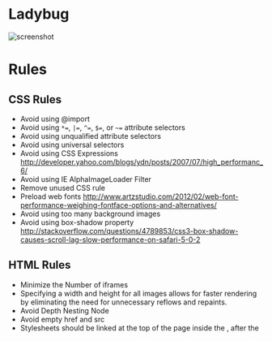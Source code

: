 # Ladybug

![screenshot](https://raw.github.com/yuanyan/ladybug/master/img/screenshot1.jpg)

# Rules

## CSS Rules
 * Avoid using @import
 * Avoid using `*=`, `|=`, `^=`, `$=`, or `~=` attribute selectors
 * Avoid using unqualified attribute selectors
 * Avoid using universal selectors
 * Avoid using CSS Expressions http://developer.yahoo.com/blogs/ydn/posts/2007/07/high_performanc_6/
 * Avoid using IE AlphaImageLoader Filter
 * Remove unused CSS rule
 * Preload web fonts http://www.artzstudio.com/2012/02/web-font-performance-weighing-fontface-options-and-alternatives/
 * Avoid using too many background images
 * Avoid using box-shadow property http://stackoverflow.com/questions/4789853/css3-box-shadow-causes-scroll-lag-slow-performance-on-safari-5-0-2

## HTML Rules
 * Minimize the Number of iframes
 * Specifying a width and height for all images allows for faster rendering by eliminating the need for unnecessary reflows and repaints.
 * Avoid Depth Nesting Node
 * Avoid empty href and src
 * Stylesheets should be linked at the top of the page inside the <head>, after the <title> in order to provide a smooth rendering
 * JavaScript should be linked at the bottom of the page
 * Avoid Inline Script and Style cross http://www.stevesouders.com/blog/2009/05/06/positioning-inline-scripts/
 * Avoid embedded and inline styles/JavaScript because it forces the browser to make a context switch between the HTML and CSS/JavaScript parsers. 
 * Inline Small JavaScript, External Large JavaScript
 * Inline Small Stylesheets, External Large Stylesheets
 * Avoid Deprecated elements
 * Reduce Document Size
 * Reduce Document Complexity
 * Avoid Flash, replacing with browser-native implementations (JS, SVG, VML, Canvas)
 * Use icon fonts replace icon images
 * Use HTML 5 Doctype
 * Use HTML 5 Encoding, and put into the top of head tag
 * <del>Defines an offline manifest http://appcachefacts.info/</del>


## Javascript Rules
 * Use Smart Event Handlers http://developer.yahoo.com/performance/rules.html#events
 * Avoid bind onscroll event
 * Cache the result of query selector
 * Avoid IO-blocking operation in UI thread, like cookie, localStorage, File Readers， XMLHttpRequest, Web Socket should perform in Web Worker http://hacks.mozilla.org/2012/03/there-is-no-simple-solution-for-local-storage/
 * Speeding up JavaScript: Working with the DOM https://developers.google.com/speed/articles/javascript-dom
 * Do you really need jQuery? create your own mini-library

## Other Rules
 * Specifying a character set in the HTTP response headers of your HTML documents allows the browser to begin parsing HTML and executing scripts immediately. <https://developers.google.com/speed/docs/best-practices/rendering?hl=zh-CN#SpecifyCharsetEarly>
 * Reduce Document Cookie Size
 * Serve resources from a consistent URL https://developers.google.com/speed/docs/best-practices/payload?hl=en#duplicate_resources
 * Less DNS lookups – fetch components from not more than 2-4 domains
 * Avoid large sprite images, stylesheets, script, loading bytes in parallel can be faster shttp://blog.getify.com/obsessions-http-request-reduction/
 * 
# Ref
 * [Best Practices for Speeding Up Your Web Site](http://developer.yahoo.com/performance/rules.html)
 * [Book of Speed](http://www.bookofspeed.com/)
 * [Web Performance Best Practices](http://code.google.com/intl/zh-CN/speed/page-speed/docs/rules_intro.html)
 * [Google Page Speed](http://code.google.com/p/page-speed/wiki)

